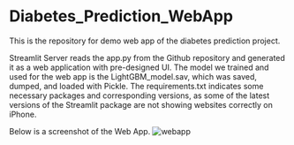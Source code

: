 # Diabetes_Prediction_WebApp
This is the repository for demo web app of the diabetes prediction project.

Streamlit Server reads the app.py from the Github repository and generated it as a web application with pre-designed UI. The model we trained and used 
for the web app is the LightGBM_model.sav, which was saved, dumped, and loaded with Pickle. The requirements.txt indicates some necessary packages and 
corresponding versions, as some of the latest versions of the Streamlit package are not showing websites correctly on iPhone.

Below is a screenshot of the Web App.
![webapp](https://user-images.githubusercontent.com/124631103/223616923-ca21eab1-d158-49ae-94c4-859244b74b0d.png)
